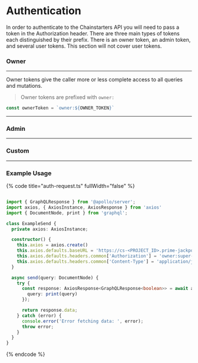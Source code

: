 # Authentication

In order to authenticate to the Chainstarters API you will need to pass a token in the Authorization header. There are three main types of tokens each distinguished by their prefix. There is an owner token, an admin token, and several user tokens. This section will not cover user tokens.

### Owner

***

Owner tokens give the caller more or less complete access to all queries and mutations.

> Owner tokens are prefixed with `owner:`

```typescript
const ownerToken = `owner:${OWNER_TOKEN}`
```

***

### Admin

***

### Custom

***

### Example Usage

{% code title="auth-request.ts" fullWidth="false" %}
```typescript

import { GraphQLResponse } from '@apollo/server';
import axios, { AxiosInstance, AxiosResponse } from 'axios'
import { DocumentNode, print } from 'graphql';

class ExampleSend {
  private axios: AxiosInstance;

  constructor() {
    this.axios = axios.create()
    this.axios.defaults.baseURL = 'https://cs-<PROJECT_ID>.prime-jackpot-expanse.chainstarters.io'
    this.axios.defaults.headers.common['Authorization'] = 'owner:super-secret-token'
    this.axios.defaults.headers.common['Content-Type'] = 'application/json'
  }

  async send(query: DocumentNode) {
    try {
      const response: AxiosResponse<GraphQLResponse<boolean>> = await axios.post('/prod', {
        query: print(query)
      });

      return response.data;
    } catch (error) {
      console.error('Error fetching data: ', error);
      throw error;
    }
  }
}

```
{% endcode %}
